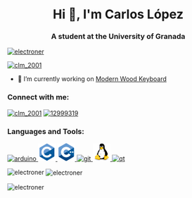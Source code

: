 <h1 align="center">Hi 👋, I'm Carlos López</h1>
<h3 align="center">A student at the University of Granada</h3>

<p align="left"> <a href="https://github.com/ryo-ma/github-profile-trophy"><img src="https://github-profile-trophy.vercel.app/?username=electroner" alt="electroner" /></a> </p>

<p align="left"> <a href="https://twitter.com/clm_2001" target="blank"><img src="https://img.shields.io/twitter/follow/clm_2001?logo=twitter&style=for-the-badge" alt="clm_2001" /></a> </p>

- 🔭 I’m currently working on [Modern Wood Keyboard](https://github.com/Electroner/ModernWood)

<h3 align="left">Connect with me:</h3>
<p align="left">
<a href="https://twitter.com/clm_2001" target="blank"><img align="center" src="https://raw.githubusercontent.com/rahuldkjain/github-profile-readme-generator/master/src/images/icons/Social/twitter.svg" alt="clm_2001" height="30" width="40" /></a>
<a href="https://stackoverflow.com/users/12999319" target="blank"><img align="center" src="https://raw.githubusercontent.com/rahuldkjain/github-profile-readme-generator/master/src/images/icons/Social/stack-overflow.svg" alt="12999319" height="30" width="40" /></a>
</p>

<h3 align="left">Languages and Tools:</h3>
<p align="left"> <a href="https://www.arduino.cc/" target="_blank" rel="noreferrer"> <img src="https://cdn.worldvectorlogo.com/logos/arduino-1.svg" alt="arduino" width="40" height="40"/> </a> <a href="https://www.cprogramming.com/" target="_blank" rel="noreferrer"> <img src="https://raw.githubusercontent.com/devicons/devicon/master/icons/c/c-original.svg" alt="c" width="40" height="40"/> </a> <a href="https://www.w3schools.com/cpp/" target="_blank" rel="noreferrer"> <img src="https://raw.githubusercontent.com/devicons/devicon/master/icons/cplusplus/cplusplus-original.svg" alt="cplusplus" width="40" height="40"/> </a> <a href="https://git-scm.com/" target="_blank" rel="noreferrer"> <img src="https://www.vectorlogo.zone/logos/git-scm/git-scm-icon.svg" alt="git" width="40" height="40"/> </a> <a href="https://www.linux.org/" target="_blank" rel="noreferrer"> <img src="https://raw.githubusercontent.com/devicons/devicon/master/icons/linux/linux-original.svg" alt="linux" width="40" height="40"/> </a> <a href="https://www.qt.io/" target="_blank" rel="noreferrer"> <img src="https://upload.wikimedia.org/wikipedia/commons/0/0b/Qt_logo_2016.svg" alt="qt" width="40" height="40"/> </a> </p>

<p><img align="left" src="https://github-readme-stats.vercel.app/api/top-langs?username=electroner&show_icons=true&locale=en&layout=compact" alt="electroner" /></p>

<p>&nbsp;<img align="center" src="https://github-readme-stats.vercel.app/api?username=electroner&show_icons=true&locale=en" alt="electroner" /></p>

<p><img align="center" src="https://github-readme-streak-stats.herokuapp.com/?user=electroner&" alt="electroner" /></p>
